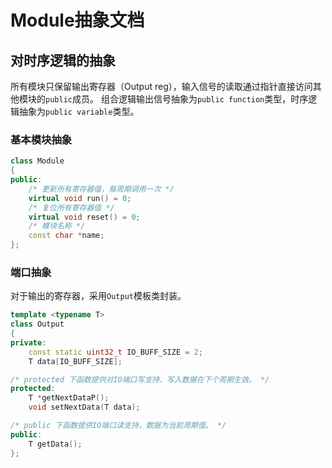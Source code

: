 # Module抽象文档
## 对时序逻辑的抽象
所有模块只保留输出寄存器（Output reg），输入信号的读取通过指针直接访问其他模块的`public`成员。
组合逻辑输出信号抽象为`public function`类型，时序逻辑抽象为`public variable`类型。

### 基本模块抽象

```C++
class Module
{
public:
    /* 更新所有寄存器值，每周期调用一次 */
    virtual void run() = 0;
    /* 复位所有寄存器值 */
    virtual void reset() = 0;
    /* 模块名称 */
    const char *name;
};
```
### 端口抽象
对于输出的寄存器，采用`Output`模板类封装。
```C++
template <typename T>
class Output
{
private:
    const static uint32_t IO_BUFF_SIZE = 2;
    T data[IO_BUFF_SIZE];

/* protected 下函数提供对IO端口写支持，写入数据在下个周期生效。 */
protected:
    T *getNextDataP();
    void setNextData(T data);

/* public 下函数提供IO端口读支持，数据为当前周期值。 */
public:
    T getData();
};
```
